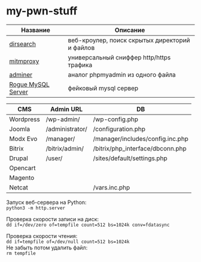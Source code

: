 # my-pwn-stuff

Название  |  Описание
----  |  ----
[dirsearch](https://github.com/maurosoria/dirsearch) | веб-кроулер, поиск скрытых директорий и файлов
[mitmproxy](https://github.com/mitmproxy/mitmproxy) | универсальный сниффер http/https трафика
[adminer](https://github.com/vrana/adminer) | аналог phpmyadmin из одного файла
[Rogue MySQL Server](https://github.com/Gifts/Rogue-MySql-Server) | фейковый mysql сервер

CMS  |  Admin URL | DB
----  |  ---- | ----
Wordpress | /wp-admin/ | /wp-config.php
Joomla | /administrator/ | /configuration.php
Modx Evo | /manager/ | /manager/includes/config.inc.php
Bitrix | /bitrix/admin/ | /bitrix/php_interface/dbconn.php
Drupal | /user/ | /sites/default/settings.php
Opencart | | 
Magento | |
Netcat | | /vars.inc.php

Запуск веб-сервера на Python:  
```python3 -m http.server```
  
Проверка скорости записи на диск:  
```dd if=/dev/zero of=tempfile count=512 bs=1024k conv=fdatasync```
  
Проверка скорости чтения:  
```dd if=tempfile of=/dev/null count=512 bs=1024k```  
Не забыть потом удалить файл:  
```rm tempfile```
